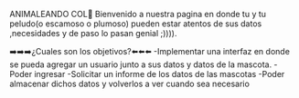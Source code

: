ANIMALEANDO COL🐾
Bienvenido a nuestra pagina en donde tu y tu peludo(o escamoso o plumoso) pueden estar atentos de sus datos 
,necesidades y de paso lo pasan genial ;)))).

➡️➡️➡️¿Cuales son los objetivos?⬅️⬅️⬅️
-Implementar una interfaz en donde se pueda agregar un usuario junto a sus datos y datos de la 
mascota.
-Poder ingresar 
-Solicitar un informe de los datos de las mascotas
-Poder almacenar dichos datos y volverlos a ver cuando sea necesario
